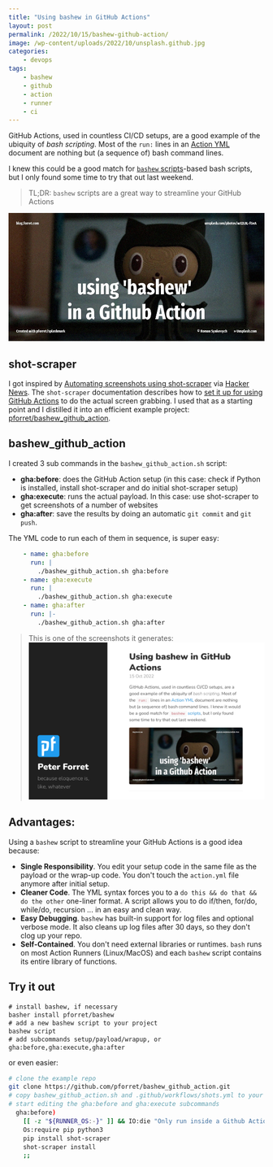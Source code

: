 ```yaml
---
title: "Using bashew in GitHub Actions"
layout: post
permalink: /2022/10/15/bashew-github-action/
image: /wp-content/uploads/2022/10/unsplash.github.jpg
categories:
    - devops
tags:
    - bashew
    - github
    - action
    - runner
    - ci
---
```


GitHub Actions, used in countless CI/CD setups, are a good example of the ubiquity of _bash scripting_. Most of the `run:` lines in an [Action YML](https://docs.github.com/en/actions/using-workflows/workflow-syntax-for-github-actions#jobsjob_idstepsrun) document are nothing but (a sequence of) bash command lines. 

I knew this could be a good match for [`bashew` scripts](/tag/bashew/)-based bash scripts, but I only found some time to try that out last weekend. 

> TL;DR: `bashew` scripts are a great way to streamline your GitHub Actions

![bashew in GitHub Action scripts](/wp-content/uploads/2022/10/unsplash.github.jpg)

## shot-scraper

I got inspired by [Automating screenshots using shot-scraper](https://simonwillison.net/2022/Oct/14/automating-screenshots/) via [Hacker News](https://news.ycombinator.com/item?id=33216789). The `shot-scraper` documentation describes how to [set it up for using GitHub Actions](https://shot-scraper.datasette.io/en/stable/github-actions.html) to do the actual screen grabbing. I used that as a starting point and I distilled it into an efficient example project: [pforret/bashew_github_action](https://github.com/pforret/bashew_github_action).

## bashew_github_action
I created 3 sub commands in the `bashew_github_action.sh` script:
* **gha:before**: does the GitHub Action setup (in this case: check if Python is installed, install shot-scraper and do initial shot-scraper setup)
* **gha:execute**: runs the actual payload. In this case: use shot-scraper to get screenshots of a number of websites
* **gha:after**: save the results by doing an automatic `git commit` and `git push`.

The YML code to run each of them in sequence, is super easy:

```yml
    - name: gha:before
      run: |
        ./bashew_github_action.sh gha:before
    - name: gha:execute
      run: |
        ./bashew_github_action.sh gha:execute
    - name: gha:after
      run: |-
        ./bashew_github_action.sh gha:after
```

> This is one of the screenshots it generates:
> ![automatic screenshot via shot-scraper](https://raw.githubusercontent.com/pforret/bashew_github_action/master/output/blog.forret.com.png)

## Advantages:

Using a `bashew` script to streamline your GitHub Actions is a good idea because:

* **Single Responsibility**. You edit your setup code in the same file as the payload or the wrap-up code. You don't touch the `action.yml` file anymore after initial setup.
* **Cleaner Code**. The YML syntax forces you to a `do this && do that && do the other` one-liner format. A script allows you to do if/then, for/do, while/do, recursion ... in an easy and clean way.
* **Easy Debugging**. `bashew` has built-in support for log files and optional verbose mode. It also cleans up log files after 30 days, so they don't clog up your repo.
* **Self-Contained**. You don't need external libraries or runtimes. `bash` runs on most Action Runners (Linux/MacOS) and each `bashew` script contains its entire library of functions.

## Try it out

```shell
# install bashew, if necessary
basher install pforret/bashew
# add a new bashew script to your project
bashew script
# add subcommands setup/payload/wrapup, or gha:before,gha:execute,gha:after
```

or even easier:
```bash
# clone the example repo
git clone https://github.com/pforret/bashew_github_action.git
# copy bashew_github_action.sh and .github/workflows/shots.yml to your project
# start editing the gha:before and gha:execute subcommands
  gha:before)
    [[ -z "${RUNNER_OS:-}" ]] && IO:die "Only run inside a Github Action"
    Os:require pip python3
    pip install shot-scraper
    shot-scraper install
    ;;
```
